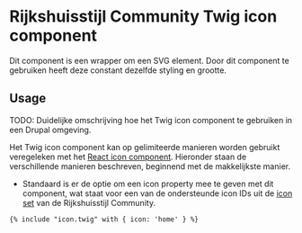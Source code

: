 <!-- @license CC0-1.0 -->

# Rijkshuisstijl Community Twig icon component

Dit component is een wrapper om een SVG element. Door dit component te gebruiken heeft deze constant dezelfde styling en grootte.

## Usage

TODO: Duidelijke omschrijving hoe het Twig icon component te gebruiken in een Drupal omgeving.

Het Twig icon component kan op gelimiteerde manieren worden gebruikt veregeleken met het [React icon component](?path=/docs/rhc-icon--docs). Hieronder staan de verschillende manieren beschreven, beginnend met de makkelijkste manier.

- Standaard is er de optie om een icon property mee te geven met dit component, wat staat voor een van de ondersteunde icon IDs uit de [icon set](?path=/docs/rhc-templates-default-icon-set--docs) van de Rijkshuisstijl Community.

```twig
{% include "icon.twig" with { icon: 'home' } %}
```
